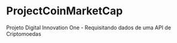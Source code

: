# ProjectCoinMarketCap
Projeto Digital Innovation One - Requisitando dados de uma API de Criptomoedas

